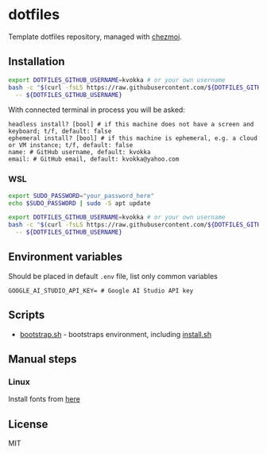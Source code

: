 # dotfiles

Template dotfiles repository, managed with [chezmoi](https://chezmoi.io/).

## Installation

```bash
export DOTFILES_GITHUB_USERNAME=kvokka # or your own username
bash -c "$(curl -fsLS https://raw.githubusercontent.com/${DOTFILES_GITHUB_USERNAME}/dotfiles/refs/heads/master/bootstrap.sh)" \
  -- ${DOTFILES_GITHUB_USERNAME}
```

With connected terminal in process you will be asked:

```plaintext
headless install? [bool] # if this machine does not have a screen and keyboard; t/f, default: false
ephemeral install? [bool] # if this machine is ephemeral, e.g. a cloud or VM instance; t/f, default: false
name: # GitHub username, default: kvokka
email: # GitHub email, default: kvokka@yahoo.com
```

### WSL

```bash
export SUDO_PASSWORD="your_password_here"
echo $SUDO_PASSWORD | sudo -S apt update

export DOTFILES_GITHUB_USERNAME=kvokka # or your own username
bash -c "$(curl -fsLS https://raw.githubusercontent.com/${DOTFILES_GITHUB_USERNAME}/dotfiles/refs/heads/master/bootstrap.sh)" \
  -- ${DOTFILES_GITHUB_USERNAME}
```

## Environment variables

Should be placed in default `.env` file, list only common variables

```env
GOOGLE_AI_STUDIO_API_KEY= # Google AI Studio API key
```

## Scripts

* [bootstrap.sh](./homedir/bootstrap.sh) - bootstraps environment, including [install.sh](install.sh)

## Manual steps

### Linux

Install fonts from [here](https://github.com/romkatv/powerlevel10k#meslo-nerd-font-patched-for-powerlevel10k)

## License

MIT
